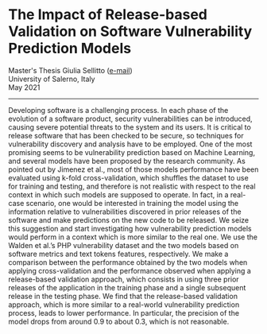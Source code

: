 # The Impact of Release-based Validation on Software Vulnerability Prediction Models
Master's Thesis
Giulia Sellitto ([e-mail](g.sellitto21@studenti.unisa.it)) \
University of Salerno, Italy \
May 2021

___

Developing software is a challenging process. In each phase of the evolution of a software product, security vulnerabilities can be introduced, causing severe potential threats to the system and its users. It is critical to release software that has been checked to be secure, so techniques for vulnerability discovery and analysis have to be employed. One of the most promising seems to be vulnerability prediction based on Machine Learning, and several models have been proposed by the research community. As pointed out by Jimenez et al., most of those models performance have been evaluated using k-fold cross-validation, which shuffles the dataset to use for training and testing, and therefore is not realistic with respect to the real context in which such models are supposed to operate. In fact, in a real-case scenario, one would be interested in training the model using the information relative to vulnerabilities discovered in prior releases of the software and make predictions on the new code to be released. We seize this suggestion and start investigating how vulnerability prediction models would perform in a context which is more similar to the real one. We use the Walden et al.’s PHP vulnerability dataset and the two models based on software metrics and text tokens features, respectively. We make a comparison between the performance obtained by the two models when applying cross-validation and the performance observed when applying a release-based validation approach, which consists in using three prior releases of the application in the training phase and a single subsequent release in the testing phase. We find that the release-based validation approach, which is more similar to a real-world vulnerability prediction process, leads to lower performance. In particular, the precision of the model drops from around 0.9 to about 0.3, which is not reasonable.

